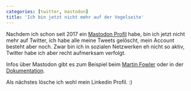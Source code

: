 ```yaml
---
categories: [twitter, mastodon]
title: 'Ich bin jetzt nicht mehr auf der Vogelseite'
---
```

Nachdem ich schon seit 2017 ein [Mastodon Profil](https://social.tchncs.de/@hygl) habe, bin ich jetzt nicht mehr auf Twitter, ich habe alle meine Tweets gelöscht, mein Account besteht aber noch. Zwar bin ich in sozialen Netzwerken eh nicht so aktiv, Twitter habe ich aber recht aufmerksam verfolgt.

Infos über Mastodon gibt es zum Beispiel beim [Martin Fowler](https://martinfowler.com/articles/exploring-mastodon.html) oder in der [Dokumentation](https://docs.joinmastodon.org/).

Als nächstes lösche ich wohl mein Linkedin Profil. :)